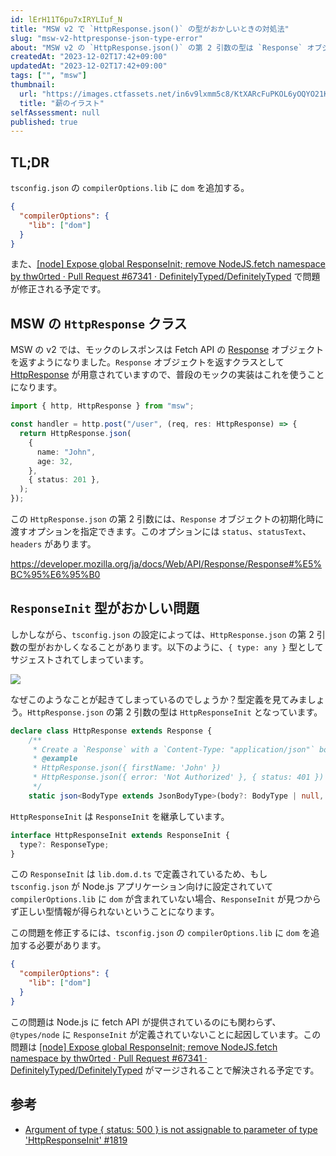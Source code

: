```yaml
---
id: lErH11T6pu7xIRYLIuf_N
title: "MSW v2 で `HttpResponse.json()` の型がおかしいときの対処法"
slug: "msw-v2-httpresponse-json-type-error"
about: "MSW v2 の `HttpResponse.json()` の第 2 引数の型は `Response` オブジェクトの初期化時に渡すオプションを指定できます。しかし、tsconfig.json の設定によっては、この型がおかしくなることがあります。その場合には、`tsconfig.json` の `compilerOptions.lib` に `dom` を追加するのが一時的な対処法です。"
createdAt: "2023-12-02T17:42+09:00"
updatedAt: "2023-12-02T17:42+09:00"
tags: ["", "msw"]
thumbnail:
  url: "https://images.ctfassets.net/in6v9lxmm5c8/KtXARcFuPKOL6yOQYO21K/f34d366a5d51109a298e37ce305408be/wood_maki_illust_4174.png"
  title: "薪のイラスト"
selfAssessment: null
published: true
---
```

## TL;DR

`tsconfig.json` の `compilerOptions.lib` に `dom` を追加する。

```json
{
  "compilerOptions": {
    "lib": ["dom"]
  }
}
```

また、[\[node\] Expose global ResponseInit; remove NodeJS.fetch namespace by thw0rted · Pull Request #67341 · DefinitelyTyped/DefinitelyTyped](https://github.com/DefinitelyTyped/DefinitelyTyped/pull/67341) で問題が修正される予定です。

## MSW の `HttpResponse` クラス

MSW の v2 では、モックのレスポンスは Fetch API の [Response](https://developer.mozilla.org/ja/docs/Web/API/Response) オブジェクトを返すようになりました。`Response` オブジェクトを返すクラスとして [HttpResponse](https://mswjs.io/docs/api/http-response/) が用意されていますので、普段のモックの実装はこれを使うことになります。

```ts
import { http, HttpResponse } from "msw";

const handler = http.post("/user", (req, res: HttpResponse) => {
  return HttpResponse.json(
    {
      name: "John",
      age: 32,
    },
    { status: 201 },
  );
});
```

この `HttpResponse.json` の第 2 引数には、`Response` オブジェクトの初期化時に渡すオプションを指定できます。このオプションには `status`、`statusText`、`headers` があります。

https://developer.mozilla.org/ja/docs/Web/API/Response/Response#%E5%BC%95%E6%95%B0

## `ResponseInit` 型がおかしい問題

しかしながら、`tsconfig.json` の設定によっては、`HttpResponse.json` の第 2 引数の型がおかしくなることがあります。以下のように、`{ type: any }` 型としてサジェストされてしまっています。

![](https://images.ctfassets.net/in6v9lxmm5c8/6fFBBAH4m2GWQu8R9Xl71c/9bd76e0be54b7d599d06aedadd346009/__________2023-12-02_17.54.25.png)

なぜこのようなことが起きてしまっているのでしょうか？型定義を見てみましょう。`HttpResponse.json` の第 2 引数の型は `HttpResponseInit` となっています。

```ts
declare class HttpResponse extends Response {
    /**
     * Create a `Response` with a `Content-Type: "application/json"` body.
     * @example
     * HttpResponse.json({ firstName: 'John' })
     * HttpResponse.json({ error: 'Not Authorized' }, { status: 401 })
     */
    static json<BodyType extends JsonBodyType>(body?: BodyType | null, init?: HttpResponseInit): StrictResponse<BodyType>;
```

`HttpResponseInit` は `ResponseInit` を継承しています。

```ts
interface HttpResponseInit extends ResponseInit {
  type?: ResponseType;
}
```

この `ResponseInit` は `lib.dom.d.ts` で定義されているため、もし `tsconfig.json` が Node.js アプリケーション向けに設定されていて `compilerOptions.lib` に `dom` が含まれていない場合、`ResponseInit` が見つからず正しい型情報が得られないということになります。

この問題を修正するには、`tsconfig.json` の `compilerOptions.lib` に `dom` を追加する必要があります。

```json
{
  "compilerOptions": {
    "lib": ["dom"]
  }
}
```

この問題は Node.js に fetch API が提供されているのにも関わらず、`@types/node` に `ResponseInit` が定義されていないことに起因しています。この問題は [\[node\] Expose global ResponseInit; remove NodeJS.fetch namespace by thw0rted · Pull Request #67341 · DefinitelyTyped/DefinitelyTyped](https://github.com/DefinitelyTyped/DefinitelyTyped/pull/67341) がマージされることで解決される予定です。

## 参考

- [Argument of type { status: 500 } is not assignable to parameter of type 'HttpResponseInit' #1819](https://github.com/mswjs/msw/issues/1819#issuecomment-1789364174)
